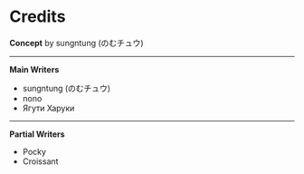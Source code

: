 # Credits

**Concept** by sungntung (のむチュウ)

---

**Main Writers**

 - sungntung (のむチュウ)
 - nono
 - Ягути Харуки

---

**Partial Writers**

 - Pocky
 - Croissant
